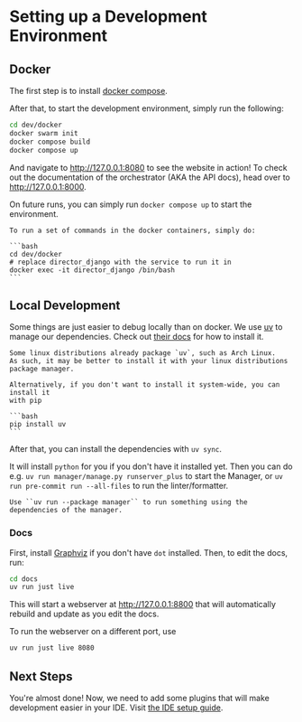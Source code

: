 # Setting up a Development Environment

## Docker

The first step is to install [docker compose](https://docs.docker.com/compose/install/).

After that, to start the development environment, simply run the following:

```bash
cd dev/docker
docker swarm init
docker compose build
docker compose up
```

And navigate to http://127.0.0.1:8080 to see the website in action!
To check out the documentation of the orchestrator (AKA the API docs),
head over to http://127.0.0.1:8000.

On future runs, you can simply run `docker compose up` to start the environment.

````{tip}
To run a set of commands in the docker containers, simply do:

```bash
cd dev/docker
# replace director_django with the service to run it in
docker exec -it director_django /bin/bash
```
````

## Local Development

Some things are just easier to debug locally than on docker. We use [uv](https://docs.astral.sh/uv/)
to manage our dependencies. Check out [their docs](https://docs.astral.sh/uv/getting-started/installation/)
for how to install it.

````{admonition} Installing uv
Some linux distributions already package `uv`, such as Arch Linux.
As such, it may be better to install it with your linux distributions package manager.

Alternatively, if you don't want to install it system-wide, you can install it
with pip

```bash
pip install uv
```
````

After that, you can install the dependencies with `uv sync`.

It will install `python` for you if you don't have it installed yet.
Then you can do e.g. `uv run manager/manage.py runserver_plus` to start the Manager,
or `uv run pre-commit run --all-files` to run the linter/formatter.

```{tip}
Use ``uv run --package manager`` to run something using the dependencies of the manager.
```

### Docs

First, install [Graphviz](https://graphviz.org/download/) if you don't have `dot` installed. Then,
to edit the docs, run:

```bash
cd docs
uv run just live
```

This will start a webserver at http://127.0.0.1:8800 that will automatically rebuild
and update as you edit the docs.

To run the webserver on a different port, use

```bash
uv run just live 8080
```

## Next Steps

You're almost done! Now, we need to add some plugins that will make development easier in your IDE.
Visit [the IDE setup guide](#ide-setup).
